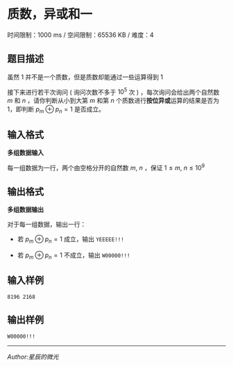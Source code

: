 # 质数，异或和一

时间限制：1000 ms / 空间限制：65536 KB / 难度：4

## 题目描述

虽然 $1$ 并不是一个质数，但是质数却能通过一些运算得到 $1$

接下来进行若干次询问 ( 询问次数不多于 $10^5$ 次 ) ，每次询问会给出两个自然数 $m$ 和 $n$ ，请你判断从小到大第 $m$ 和第 $n$ 个质数进行**按位异或**运算的结果是否为 $1$，即判断 $p_m \oplus p_n = 1$ 是否成立。

## 输入格式

**多组数据输入**

每一组数据为一行，两个由空格分开的自然数 $m,\  n$ ，保证 $1 \leq m,\ n \leq 10^9$

## 输出格式

**多组数据输出**

对于每一组数据，输出一行：

* 若 $p_m \oplus p_n = 1$ 成立，输出 `YEEEEE!!!`

* 若 $p_m \oplus p_n = 1$ 不成立，输出 `W00000!!!`

## 输入样例

    8196 2168

## 输出样例

    W00000!!!

---

*Author:星辰的微光*
